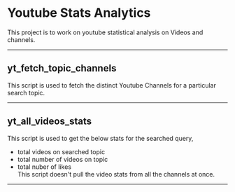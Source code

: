 # **Youtube Stats Analytics**
This project is to work on youtube statistical analysis on Videos and channels.

-------------------------------------------
## yt_fetch_topic_channels
This script is used to fetch the distinct Youtube Channels for a particular search topic.

-------------------------------------------
## yt_all_videos_stats
This script is used to get the below stats for the searched query, 
- total videos on searched topic 
- total number of videos on topic
- total nuber of likes  
This script doesn't pull the video stats from all the channels at once. 
-------------------------------------------
